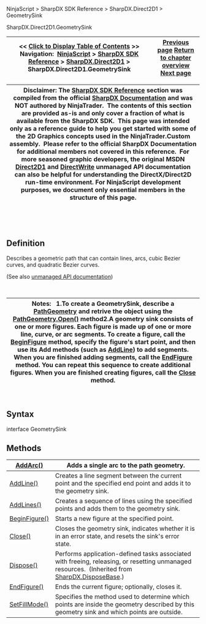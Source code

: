 ﻿


NinjaScript \> SharpDX SDK Reference \> SharpDX.Direct2D1 \> GeometrySink






















SharpDX.Direct2D1\.GeometrySink







| \<\< [Click to Display Table of Contents](sharpdx_direct2d1_geometrysink.md) \>\> **Navigation:**     [NinjaScript](ninjascript-1.md) \> [SharpDX SDK Reference](sharpdx_sdk_reference-1.md) \> [SharpDX.Direct2D1](sharpdx_direct2d1-1.md) \> SharpDX.Direct2D1\.GeometrySink | [Previous page](sharpdx_direct2d1_fillmode-1.md) [Return to chapter overview](sharpdx_direct2d1-1.md) [Next page](sharpdx_direct2d1_geometrysink_addarc-1.md) |
| --- | --- |













| Disclaimer: The [SharpDX SDK Reference](sharpdx_sdk_reference-1.md) section was compiled from the official [SharpDX Documentation](http://sharpdx.org/) and was NOT authored by NinjaTrader.  The contents of this section are provided as\-is and only cover a fraction of what is available from the SharpDX SDK.  This page was intended only as a reference guide to help you get started with some of the 2D Graphics concepts used in the NinjaTrader.Custom assembly.  Please refer to the official SharpDX Documentation for additional members not covered in this reference.  For more seasoned graphic developers, the original MSDN [Direct2D1](https://msdn.microsoft.com/en-us/library/windows/desktop/dd370990.aspx) and [DirectWrite](https://msdn.microsoft.com/en-us/library/windows/desktop/dd368038.aspx) unmanaged API documentation can also be helpful for understanding the DirectX/Direct2D run\-time environment. For NinjaScript development purposes, we document only essential members in the structure of this page. |
| --- |



 


 


## Definition


Describes a geometric path that can contain lines, arcs, cubic Bezier curves, and quadratic Bezier curves. 


(See also [unmanaged API documentation](http://msdn.microsoft.com/en-us/library/dd316592.aspx))


 




| Notes:    1\.To create a GeometrySink, describe a [PathGeometry](sharpdx_direct2d1_pathgeometry-1.md) and retrive the object using the [PathGeometry.Open()](sharpdx_direct2d1_pathgeometry_open-1.md) method2\.A geometry sink consists of one or more figures. Each figure is made up of one or more line, curve, or arc segments. To create a figure, call the [BeginFigure](sharpdx_direct2d1_geometrysink_beginfigure-1.md) method, specify the figure's start point, and then use its Add methods (such as [AddLine](sharpdx_direct2d1_geometrysink_addline-1.md)) to add segments. When you are finished adding segments, call the [EndFigure](sharpdx_direct2d1_geometrysink_endfigure-1.md) method. You can repeat this sequence to create additional figures. When you are finished creating figures, call the [Close](sharpdx_direct2d1_geometrysink_close-1.md) method. |
| --- |



 


## Syntax


interface GeometrySink


## Methods




| [AddArc()](sharpdx_direct2d1_geometrysink_addarc-1.md) | Adds a single arc to the path geometry. |
| --- | --- |
| [AddLine()](sharpdx_direct2d1_geometrysink_addline-1.md) | Creates a line segment between the current point and the specified end point and adds it to the geometry sink. |
| [AddLines()](sharpdx_direct2d1_geometrysink_addlines-1.md) | Creates a sequence of lines using the specified points and adds them to the geometry sink. |
| [BeginFigure()](sharpdx_direct2d1_geometrysink_beginfigure-1.md) | Starts a new figure at the specified point. |
| [Close()](sharpdx_direct2d1_geometrysink_close-1.md) | Closes the geometry sink, indicates whether it is in an error state, and resets the sink's error state. |
| [Dispose()](sharpdx_disposebase_dispose-1.md) | Performs application\-defined tasks associated with freeing, releasing, or resetting unmanaged resources.  (Inherited from [SharpDX.DisposeBase](sharpdx_disposebase-1.md).) |
| [EndFigure()](sharpdx_direct2d1_geometrysink_endfigure-1.md) | Ends the current figure; optionally, closes it. |
| [SetFillMode()](sharpdx_direct2d1_geometrysink_setfillmode-1.md) | Specifies the method used to determine which points are inside the geometry described by this geometry sink and which points are outside. |









